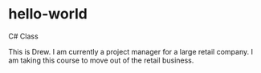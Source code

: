 # hello-world
C# Class

This is Drew. I am currently a project manager for a large retail company. 
I am taking this course to move out of the retail business. 
